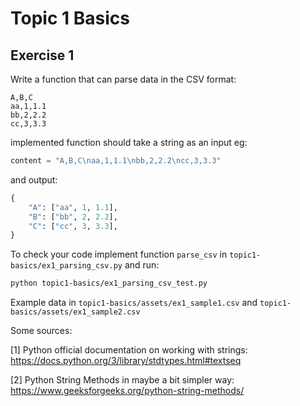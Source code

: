 # Topic 1 Basics

## Exercise 1

Write a function that can parse data in the CSV format:

```
A,B,C
aa,1,1.1
bb,2,2.2
cc,3,3.3
```

implemented function should take a string as an input eg:

```python
content = "A,B,C\naa,1,1.1\nbb,2,2.2\ncc,3,3.3"
```

and output:

```python
{
    "A": ["aa", 1, 1.1],
    "B": ["bb", 2, 2.2],
    "C": ["cc", 3, 3.3],
}
```

To check your code implement function `parse_csv` in `topic1-basics/ex1_parsing_csv.py` and run:

```bash
python topic1-basics/ex1_parsing_csv_test.py
```

Example data in `topic1-basics/assets/ex1_sample1.csv` and `topic1-basics/assets/ex1_sample2.csv`

Some sources:

[1] Python official documentation on working with strings: <https://docs.python.org/3/library/stdtypes.html#textseq>

[2] Python String Methods in maybe a bit simpler way: <https://www.geeksforgeeks.org/python-string-methods/>